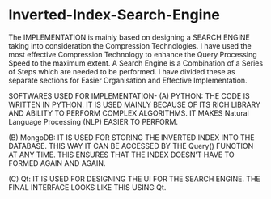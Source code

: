 # Inverted-Index-Search-Engine
The IMPLEMENTATION is mainly based on designing a SEARCH ENGINE taking into consideration the Compression Technologies. I have used the most effective Compression Technology to enhance the Query Processing Speed to the maximum extent.
A Search Engine is a Combination of a Series of Steps which are needed to be performed. I have divided these as separate sections for Easier Organisation and Effective Implementation.

SOFTWARES USED FOR IMPLEMENTATION-
(A)	PYTHON: THE CODE IS WRITTEN IN PYTHON. IT IS USED MAINLY BECAUSE OF ITS RICH LIBRARY AND ABILITY TO PERFORM COMPLEX ALGORITHMS. IT MAKES Natural Language Processing (NLP) EASIER TO PERFORM.
 
(B)	MongoDB: IT IS USED FOR STORING THE INVERTED INDEX INTO THE DATABASE. THIS WAY IT CAN BE ACCESSED BY THE Query() FUNCTION AT ANY TIME. THIS ENSURES THAT THE INDEX DOESN’T HAVE TO FORMED AGAIN AND AGAIN.
 
(C)	Qt: IT IS USED FOR DESIGNING THE UI FOR THE SEARCH ENGINE. THE FINAL INTERFACE LOOKS LIKE THIS USING Qt.
 
